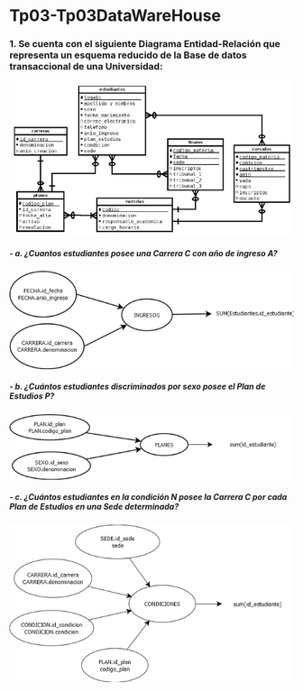 # Tp03-Tp03DataWareHouse
### 1. Se cuenta con el siguiente Diagrama Entidad-Relación que representa un esquema reducido de la Base de datos transaccional de una Universidad:

![diagrama_DER](img/DER_punto1.jpg)

##### - a. ¿Cuantos estudiantes posee una Carrera C con año de ingreso A?

![diagrama_punto1a](img/diagrama_punto1a.png)

##### - b. ¿Cuántos estudiantes discriminados por sexo posee el Plan de Estudios P?

![diagrma_punto1b](img/diagrama_punto1b.png)

##### - c. ¿Cuántos estudiantes en la condición N posee la Carrera C por cada Plan de Estudios en una Sede determinada?

![diagrama_punto1c](img/diagrama_punto1c.png)




